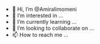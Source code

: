 - 👋 Hi, I’m @Amiralimomeni
- 👀 I’m interested in ...
- 🌱 I’m currently learning ...
- 💞️ I’m looking to collaborate on ...
- 📫 How to reach me ...

<!---
Amiralimomeni/Amiralimomeni is a ✨ special ✨ repository because its `README.md` (this file) appears on your GitHub profile.
You can click the Preview link to take a look at your changes.
--->
